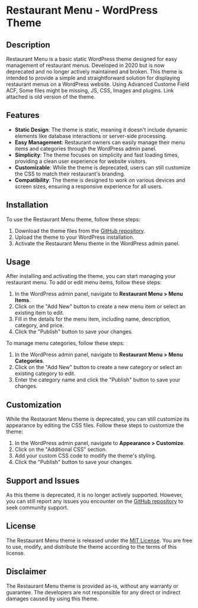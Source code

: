 # Restaurant Menu - WordPress Theme

## Description

Restaurant Menu is a basic static WordPress theme designed for easy management of restaurant menus. Developed in 2020 but is now deprecated and no longer actively maintained and broken. This theme is intended to provide a simple and straightforward solution for displaying restaurant menus on a WordPress website.
Using Advanced Custome Field ACF, Some files might be missing, JS, CSS, Images and plugins.
Link attached is old version of the theme.

## Features

- **Static Design**: The theme is static, meaning it doesn't include dynamic elements like database interactions or server-side processing.
- **Easy Management**: Restaurant owners can easily manage their menu items and categories through the WordPress admin panel.
- **Simplicity**: The theme focuses on simplicity and fast loading times, providing a clean user experience for website visitors.
- **Customizable**: While the theme is deprecated, users can still customize the CSS to match their restaurant's branding.
- **Compatibility**: The theme is designed to work on various devices and screen sizes, ensuring a responsive experience for all users.

## Installation

To use the Restaurant Menu theme, follow these steps:

1. Download the theme files from the [GitHub repository](https://github.com/example/restaurant-menu).
2. Upload the theme to your WordPress installation.
3. Activate the Restaurant Menu theme in the WordPress admin panel.

## Usage

After installing and activating the theme, you can start managing your restaurant menu. To add or edit menu items, follow these steps:

1. In the WordPress admin panel, navigate to **Restaurant Menu > Menu Items**.
2. Click on the "Add New" button to create a new menu item or select an existing item to edit.
3. Fill in the details for the menu item, including name, description, category, and price.
4. Click the "Publish" button to save your changes.

To manage menu categories, follow these steps:

1. In the WordPress admin panel, navigate to **Restaurant Menu > Menu Categories**.
2. Click on the "Add New" button to create a new category or select an existing category to edit.
3. Enter the category name and click the "Publish" button to save your changes.

## Customization

While the Restaurant Menu theme is deprecated, you can still customize its appearance by editing the CSS files. Follow these steps to customize the theme:

1. In the WordPress admin panel, navigate to **Appearance > Customize**.
2. Click on the "Additional CSS" section.
3. Add your custom CSS code to modify the theme's styling.
4. Click the "Publish" button to save your changes.

## Support and Issues

As this theme is deprecated, it is no longer actively supported. However, you can still report any issues you encounter on the [GitHub repository](https://github.com/example/restaurant-menu/issues) to seek community support.

## License

The Restaurant Menu theme is released under the [MIT License](https://opensource.org/licenses/MIT). You are free to use, modify, and distribute the theme according to the terms of this license.

## Disclaimer

The Restaurant Menu theme is provided as-is, without any warranty or guarantee. The developers are not responsible for any direct or indirect damages caused by using this theme.

